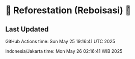 
# 🌳 Reforestation (Reboisasi) 🌲

## Last Updated

GitHub Actions time: Sun May 25 19:16:41 UTC 2025

Indonesia/Jakarta time: Mon May 26 02:16:41 WIB 2025

